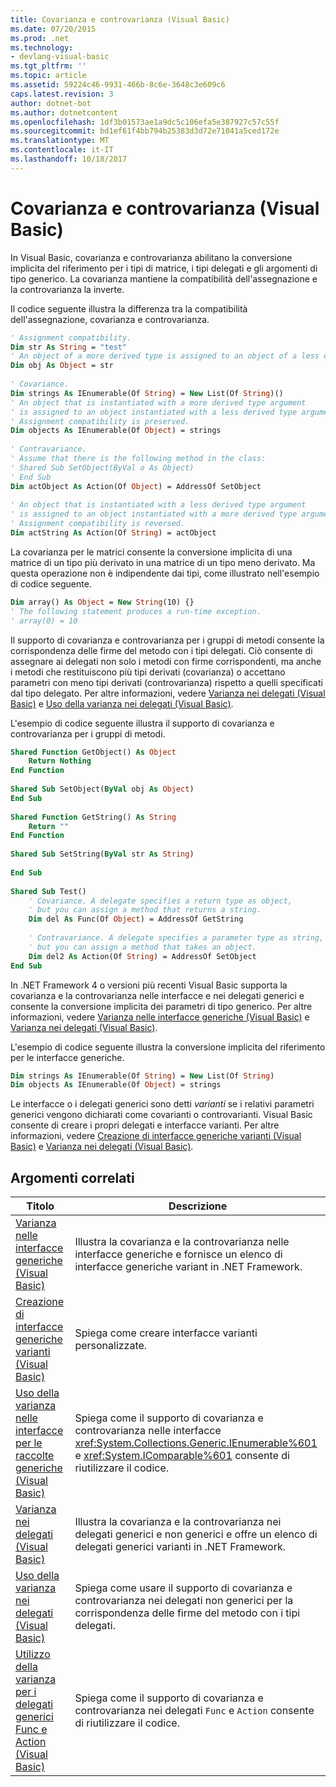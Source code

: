 ```yaml
---
title: Covarianza e controvarianza (Visual Basic)
ms.date: 07/20/2015
ms.prod: .net
ms.technology:
- devlang-visual-basic
ms.tgt_pltfrm: ''
ms.topic: article
ms.assetid: 59224c46-9931-466b-8c6e-3648c3e609c6
caps.latest.revision: 3
author: dotnet-bot
ms.author: dotnetcontent
ms.openlocfilehash: 1df3b01573ae1a9dc5c106efa5e387927c57c55f
ms.sourcegitcommit: bd1ef61f4bb794b25383d3d72e71041a5ced172e
ms.translationtype: MT
ms.contentlocale: it-IT
ms.lasthandoff: 10/18/2017
---
```

# <a name="covariance-and-contravariance-visual-basic"></a>Covarianza e controvarianza (Visual Basic)
In Visual Basic, covarianza e controvarianza abilitano la conversione implicita del riferimento per i tipi di matrice, i tipi delegati e gli argomenti di tipo generico. La covarianza mantiene la compatibilità dell'assegnazione e la controvarianza la inverte.  
  
 Il codice seguente illustra la differenza tra la compatibilità dell'assegnazione, covarianza e controvarianza.  
  
```vb  
' Assignment compatibility.   
Dim str As String = "test"  
' An object of a more derived type is assigned to an object of a less derived type.   
Dim obj As Object = str  
  
' Covariance.   
Dim strings As IEnumerable(Of String) = New List(Of String)()  
' An object that is instantiated with a more derived type argument   
' is assigned to an object instantiated with a less derived type argument.   
' Assignment compatibility is preserved.   
Dim objects As IEnumerable(Of Object) = strings  
  
' Contravariance.             
' Assume that there is the following method in the class:   
' Shared Sub SetObject(ByVal o As Object)  
' End Sub  
Dim actObject As Action(Of Object) = AddressOf SetObject  
  
' An object that is instantiated with a less derived type argument   
' is assigned to an object instantiated with a more derived type argument.   
' Assignment compatibility is reversed.   
Dim actString As Action(Of String) = actObject  
```  
  
 La covarianza per le matrici consente la conversione implicita di una matrice di un tipo più derivato in una matrice di un tipo meno derivato. Ma questa operazione non è indipendente dai tipi, come illustrato nell'esempio di codice seguente.  
  
```vb  
Dim array() As Object = New String(10) {}  
' The following statement produces a run-time exception.  
' array(0) = 10  
```  
  
 Il supporto di covarianza e controvarianza per i gruppi di metodi consente la corrispondenza delle firme del metodo con i tipi delegati. Ciò consente di assegnare ai delegati non solo i metodi con firme corrispondenti, ma anche i metodi che restituiscono più tipi derivati (covarianza) o accettano parametri con meno tipi derivati (controvarianza) rispetto a quelli specificati dal tipo delegato. Per altre informazioni, vedere [Varianza nei delegati (Visual Basic)](../../../../visual-basic/programming-guide/concepts/covariance-contravariance/variance-in-delegates.md) e [Uso della varianza nei delegati (Visual Basic)](../../../../visual-basic/programming-guide/concepts/covariance-contravariance/using-variance-in-delegates.md).  
  
 L'esempio di codice seguente illustra il supporto di covarianza e controvarianza per i gruppi di metodi.  
  
```vb  
Shared Function GetObject() As Object  
    Return Nothing  
End Function  
  
Shared Sub SetObject(ByVal obj As Object)  
End Sub  
  
Shared Function GetString() As String  
    Return ""  
End Function  
  
Shared Sub SetString(ByVal str As String)  
  
End Sub  
  
Shared Sub Test()  
    ' Covariance. A delegate specifies a return type as object,  
    ' but you can assign a method that returns a string.  
    Dim del As Func(Of Object) = AddressOf GetString  
  
    ' Contravariance. A delegate specifies a parameter type as string,  
    ' but you can assign a method that takes an object.  
    Dim del2 As Action(Of String) = AddressOf SetObject  
End Sub  
```  
  
 In .NET Framework 4 o versioni più recenti Visual Basic supporta la covarianza e la controvarianza nelle interfacce e nei delegati generici e consente la conversione implicita dei parametri di tipo generico. Per altre informazioni, vedere [Varianza nelle interfacce generiche (Visual Basic)](../../../../visual-basic/programming-guide/concepts/covariance-contravariance/variance-in-generic-interfaces.md) e [Varianza nei delegati (Visual Basic)](../../../../visual-basic/programming-guide/concepts/covariance-contravariance/variance-in-delegates.md).  
  
 L'esempio di codice seguente illustra la conversione implicita del riferimento per le interfacce generiche.  
  
```vb  
Dim strings As IEnumerable(Of String) = New List(Of String)  
Dim objects As IEnumerable(Of Object) = strings  
```  
  
 Le interfacce o i delegati generici sono detti *varianti* se i relativi parametri generici vengono dichiarati come covarianti o controvarianti. Visual Basic consente di creare i propri delegati e interfacce varianti. Per altre informazioni, vedere [Creazione di interfacce generiche varianti (Visual Basic)](../../../../visual-basic/programming-guide/concepts/covariance-contravariance/creating-variant-generic-interfaces.md) e [Varianza nei delegati (Visual Basic)](../../../../visual-basic/programming-guide/concepts/covariance-contravariance/variance-in-delegates.md).  
  
## <a name="related-topics"></a>Argomenti correlati  
  
|Titolo|Descrizione|  
|-----------|-----------------|  
|[Varianza nelle interfacce generiche (Visual Basic)](../../../../visual-basic/programming-guide/concepts/covariance-contravariance/variance-in-generic-interfaces.md)|Illustra la covarianza e la controvarianza nelle interfacce generiche e fornisce un elenco di interfacce generiche variant in .NET Framework.|  
|[Creazione di interfacce generiche varianti (Visual Basic)](../../../../visual-basic/programming-guide/concepts/covariance-contravariance/creating-variant-generic-interfaces.md)|Spiega come creare interfacce varianti personalizzate.|  
|[Uso della varianza nelle interfacce per le raccolte generiche (Visual Basic)](../../../../visual-basic/programming-guide/concepts/covariance-contravariance/using-variance-in-interfaces-for-generic-collections.md)|Spiega come il supporto di covarianza e controvarianza nelle interfacce <xref:System.Collections.Generic.IEnumerable%601> e <xref:System.IComparable%601> consente di riutilizzare il codice.|  
|[Varianza nei delegati (Visual Basic)](../../../../visual-basic/programming-guide/concepts/covariance-contravariance/variance-in-delegates.md)|Illustra la covarianza e la controvarianza nei delegati generici e non generici e offre un elenco di delegati generici varianti in .NET Framework.|  
|[Uso della varianza nei delegati (Visual Basic)](../../../../visual-basic/programming-guide/concepts/covariance-contravariance/using-variance-in-delegates.md)|Spiega come usare il supporto di covarianza e controvarianza nei delegati non generici per la corrispondenza delle firme del metodo con i tipi delegati.|  
|[Utilizzo della varianza per i delegati generici Func e Action (Visual Basic)](../../../../visual-basic/programming-guide/concepts/covariance-contravariance/using-variance-for-func-and-action-generic-delegates.md)|Spiega come il supporto di covarianza e controvarianza nei delegati `Func` e `Action` consente di riutilizzare il codice.|
